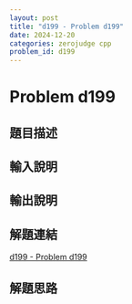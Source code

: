 ```yaml
---
layout: post
title: "d199 - Problem d199"
date: 2024-12-20
categories: zerojudge cpp
problem_id: d199
---
```


# Problem d199

## 題目描述



## 輸入說明



## 輸出說明



## 解題連結

[d199 - Problem d199](https://zerojudge.tw/ShowProblem?problemid=d199)

## 解題思路

